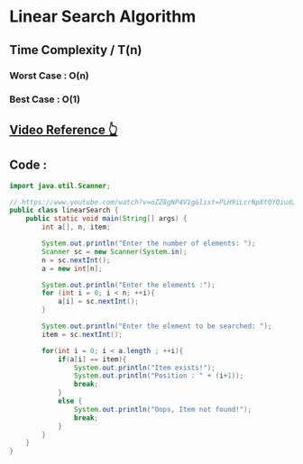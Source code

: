 # Linear Search Algorithm

## Time Complexity / T(n)
### Worst Case : O(n)
### Best Case : O(1)

## [Video Reference 👆](https://youtu.be/oZZ8gNP4V1g?list=PLH9iLcrNpXtQYQiudzpZpGw0mptHc06Su)

## Code :

```java
import java.util.Scanner;

// https://www.youtube.com/watch?v=oZZ8gNP4V1g&list=PLH9iLcrNpXtQYQiudzpZpGw0mptHc06Su&index=50
public class linearSearch {
    public static void main(String[] args) {
        int a[], n, item;

        System.out.println("Enter the number of elements: ");
        Scanner sc = new Scanner(System.in);
        n = sc.nextInt();
        a = new int[n];

        System.out.println("Enter the elements :");
        for (int i = 0; i < n; ++i){
            a[i] = sc.nextInt();
        }

        System.out.println("Enter the element to be searched: ");
        item = sc.nextInt();

        for(int i = 0; i < a.length ; ++i){
            if(a[i] == item){
                System.out.println("Item exists!");
                System.out.println("Position : " + (i+1));
                break;
            }
            else {
                System.out.println("Oops, Item not found!");
                break;
            }
        }
    }
}

```